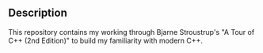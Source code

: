 ## Description

This repository contains my working through Bjarne Stroustrup's "A Tour of C++ (2nd Edition)" to build my familiarity with modern C++.
